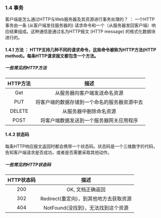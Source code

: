 ### 1.4 事务
   客户端是怎么通过HTTP与Web服务器及其资源进行事务处理的？ ： 一个HTTP事务由一条 (从客户端发往服务器的) 请求命令和一个（从服务器发回客户端）响应结果组成。这种通信是通过名为HTTP报文 (HTTP message) 的格式化数据块进行的。
   
 #### 1.4.1 方法 ： HTTP支持几种不同的请求命令，这些命令被称为HTTP方法(HTTP method)。每条HTTP请求报文都包含一个方法。
   ##### 一些常见的HTTP方法
   | HTTP方法 | 描述|
   |:------:|:----:|
   |Get     |从服务器向客户端发送命名资源|
   |PUT     |将客户端的数据存储到一个命名的服务器资源中去|  
   |DELETE  |从服务器中删除命名资源| 
   |POST    |将客户端数据发送到一个服务器网关应用程序| 
  
 #### 1.4.2 状态码
   每条HTTP响应报文返回时都会携带一个状态码。状态码是一个三维数字的代码，告知客户端请求是否成功，或者是否需要采取其他动作。
   ##### 一些常见的HTTP状态码
   |HTTP状态码| 描述|
   |:-------:|:-----:|
   |200| OK, 文档正确返回|
   |302|Redirect(重定向)，到其他地方去获取资源|
   |404|NotFound(没找到)，无法找到这个资源|
